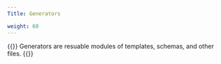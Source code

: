 ```yaml
---
Title: Generators

weight: 60
---
```


{{<lead>}}
Generators are resuable modules
of templates, schemas, and other files.
{{</lead>}}
